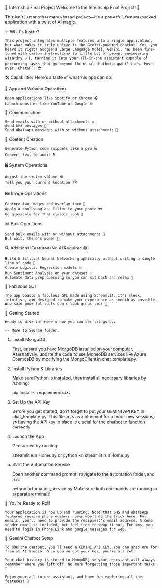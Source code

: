 🚀 Internship Final Project
Welcome to the Internship Final Project! 🎉 

This isn't just another menu-based project—it's a powerful, feature-packed application with a twist of AI magic.


✨ What's Inside?

    This project integrates multiple features into a single application, but what makes it truly unique is the Gemini-powered chatbot. Yes, you heard it right! Google's Large Language Model, Gemini, has been fine-tuned with custom instructions (a little bit of prompt engineering wizardry 🪄), turning it into your all-in-one assistant capable of performing tasks that go beyond the usual chatbot capabilities. Move over, ChatGPT! 😎


🛠️ Capabilities
    Here's a taste of what this app can do:


📱 App and Website Operations

    Open applications like Spotify or Chrome 🎧
    Launch websites like YouTube or Google 🌐


📧 Communication

    Send emails with or without attachments ✉️
    Send SMS messages 📲
    Send WhatsApp messages with or without attachments 💬


📝 Content Creation

    Generate Python code snippets like a pro 💻
    Convert text to audio 🎙️

🖥️ System Operations

    Adjust the system volume 🔊
    Tell you your current location 🗺️

🖼️ Image Operations

    Capture two images and overlay them 📸
    Apply a cool sunglass filter to your photo 🕶️
    Go grayscale for that classic look 🖤

📊 Bulk Operations

    Send bulk emails with or without attachments 📨
    But wait, there’s more! 🎁

🔍 Additional Features (No AI Required 😅)

    Build Artificial Neural Networks graphically without writing a single line of code 🤯
    Create Logistic Regression models 📈
    Run Sentiment Analysis on your dataset 💡
    Automate data preprocessing so you can sit back and relax 🍹

🎨 Fabulous GUI

    The app boasts a fabulous GUI made using Streamlit. It's sleek, intuitive, and designed to make your experience as smooth as possible. Who said powerful tools can't look great too? 💅

🚀 Getting Started
        
    Ready to dive in? Here's how you can set things up:

    -- Move to Source folder.

1. Install MongoDB

    First, ensure you have MongoDB installed on your computer. Alternatively, update the code to use MongoDB services like Azure CosmosDB by modifying the MongoClient in chat_template.py.

2. Install Python & Libraries

    Make sure Python is installed, then install all necessary libraries by running:

    pip install -r requirements.txt

3. Set Up the API Key

    Before you get started, don’t forget to put your GEMINI API KEY in chat_template.py. This file acts as a blueprint for all your new sessions, so having the API key in place is crucial for the chatbot to function correctly.

4. Launch the App

    Get started by running:

    streamlit run Home.py
            or
    python -m streamlit run Home.py

5. Start the Automation Service

    Open another command prompt, navigate to the automation folder, and run:

    python automation_service.py
    Make sure both commands are running in separate terminals!

🎉 You’re Ready to Roll!
   
    Your application is now up and running. Note that SMS and WhatsApp features require phone numbers—names won’t do the trick here. For emails, you'll need to provide the recipient's email address. A demo sender email is included, but feel free to swap it out. For sms, you need to login in Phone Link and google messages for web.

🤖 Gemini Chatbot Setup

    To use the chatbot, you'll need a GEMINI API KEY. You can grab one for free at AI Studio. Once you've got your key, you're all set!

    Your chat history is stored in MongoDB, so your assistant will always remember where you left off. No more forgetting those important tasks! 🧠

    Enjoy your all-in-one assistant, and have fun exploring all the features! 🚀